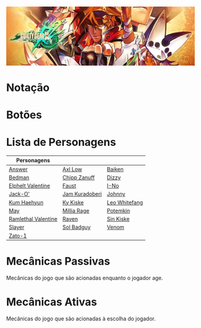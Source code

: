 <!-- TITLE: Guilty Gear Xrd -->
<!-- SUBTITLE: Guilty Gear Xrd é o terceiro título principal da franquia Guilty Gear. Desenvolvido pelo estúdio Arc System Works, o jogo foi bem recebido pelas suas técnicas de animação e renderização em 3D que imitavam aparência de animação 2D de forma nunca vista anteriormente. Guilty Gear Xrd no momento está na versão Rev 2, com uma atualização de balancemaento de jogo prevista para Março de 2018.-->
![Guilty Gear Xrd - Rev2 banner](/uploads/gg-banner-01.png "Gg Banner 01")
# Notação


# Botões


# Lista de Personagens
| Personagens                                                                   |                                                                     |                                                                   |
|-------------------------------------------------------------------------------|---------------------------------------------------------------------|-------------------------------------------------------------------|
| [Answer](/jogos/guilty-gear-xrd/personagens/Answer)                           | [Axl Low](/jogos/guilty-gear-xrd/personagens/Axl-Low)               | [Baiken](/jogos/guilty-gear-xrd/personagens/Baiken)               |
| [Bedman](/jogos/guilty-gear-xrd/personagens/Bedman)                           | [Chipp Zanuff](/jogos/guilty-gear-xrd/personagens/Chipp-Zanuff)     | [Dizzy](/jogos/guilty-gear-xrd/personagens/Dizzy)                 |
| [Elphelt Valentine](/jogos/guilty-gear-xrd/personagens/Elphelt-Valentine)     | [Faust](/jogos/guilty-gear-xrd/personagens/Faust)                   | [I-No](/jogos/guilty-gear-xrd/personagens/I-No)                   |
| [Jack-O'](/jogos/guilty-gear-xrd/personagens/Jack-O)                          | [Jam Kuradoberi](/jogos/guilty-gear-xrd/personagens/Jam-Kuradoberi) | [Johnny](/jogos/guilty-gear-xrd/personagens/Johnny)               |
| [Kum Haehyun](/jogos/guilty-gear-xrd/personagens/Kum-Haehyun)                 | [Ky Kiske](/jogos/guilty-gear-xrd/personagens/Ky-Kiske)             | [Leo Whitefang](/jogos/guilty-gear-xrd/personagens/Leo-Whitefang) |
| [May](/jogos/guilty-gear-xrd/personagens/May)                                 | [Millia Rage](/jogos/guilty-gear-xrd/personagens/Millia-Rage)       | [Potemkin](/jogos/guilty-gear-xrd/personagens/Potemkin)           |
| [Ramlethal Valentine](/jogos/guilty-gear-xrd/personagens/Ramlethal-Valentine) | [Raven](/jogos/guilty-gear-xrd/personagens/Raven)                   | [Sin Kiske](/jogos/guilty-gear-xrd/personagens/Sin-Kiske)         |
| [Slayer](/jogos/guilty-gear-xrd/personagens/Slayer)                           | [Sol Badguy](/jogos/guilty-gear-xrd/personagens/Sol-Badguy)         | [Venom](/jogos/guilty-gear-xrd/personagens/Venom)                 |
| [Zato-1](/jogos/guilty-gear-xrd/personagens/Zato-1)                           |                                                                     |                                                                   |
# Mecânicas Passivas
Mecânicas do jogo que são acionadas enquanto o jogador age.

# Mecânicas Ativas
Mecânicas do jogo que são acionadas à escolha do jogador.
